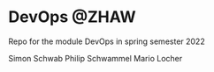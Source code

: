 # DevOps @ZHAW
Repo for the module DevOps in spring semester 2022

Simon Schwab
Philip Schwammel
Mario Locher
